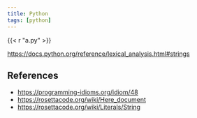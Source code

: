 ```yaml
---
title: Python
tags: [python]
---
```


{{< r "a.py" >}}

<https://docs.python.org/reference/lexical_analysis.html#strings>

## References

- <https://programming-idioms.org/idiom/48>
- <https://rosettacode.org/wiki/Here_document>
- <https://rosettacode.org/wiki/Literals/String>
